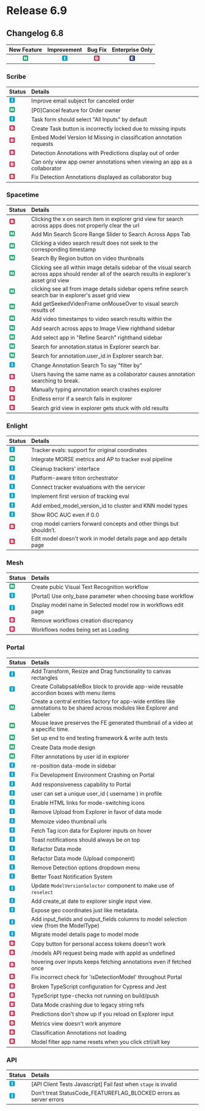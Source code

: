 # Release 6.9

## Changelog 6.8

| New Feature | Improvement | Bug Fix | Enterprise Only |
| :---: | :---: | :---: | :---: |
| ![](../../.gitbook/assets/new_feature%20%281%29%20%281%29%20%2848%29.jpg) | ![](../../.gitbook/assets/improvement%20%2819%29%20%28254%29.jpg) | ![](../../.gitbook/assets/bug%20%28196%29%20%28452%29%20%28472%29.jpg) | ![](../../.gitbook/assets/enterprise%20%2818%29%20%2816%29%20%281%29%20%281%29.jpg) |

### Scribe

| Status | Details |
| :--- | :--- |
| ![](../../.gitbook/assets/improvement%20%2819%29%20%2852%29.jpg) | Improve email subject for canceled order |
| ![](../../.gitbook/assets/new_feature%20%281%29%20%281%29%20%28169%29.jpg) | \[P0\]Cancel feature for Order owner |
| ![](../../.gitbook/assets/improvement%20%2819%29%20%2824%29.jpg) | Task form should select "All Inputs" by default |
| ![](../../.gitbook/assets/bug%20%28196%29%20%28452%29%20%28597%29.jpg) | Create Task button is incorrectly locked due to missing inputs |
| ![](../../.gitbook/assets/bug%20%28196%29%20%28452%29%20%28253%29.jpg) | Embed Model Version Id Missing in classification annotation requests |
| ![](../../.gitbook/assets/bug%20%28196%29%20%28452%29%20%28605%29.jpg) | Detection Annotations with Predictions display out of order |
| ![](../../.gitbook/assets/bug%20%28196%29%20%28452%29%20%28169%29.jpg) | Can only view app owner annotations when viewing an app as a collaborator |
| ![](../../.gitbook/assets/bug%20%28196%29%20%28452%29%20%28547%29.jpg) | Fix Detection Annotations displayed as collaborator bug |

### Spacetime

| Status | Details |
| :--- | :--- |
| ![](../../.gitbook/assets/bug%20%28196%29%20%28452%29%20%28397%29.jpg) | Clicking the x on search item in explorer grid view for search across apps does not properly clear the url |
| ![](../../.gitbook/assets/new_feature%20%281%29%20%281%29%20%28234%29.jpg) | Add Min Search Score Range Slider to Search Across Apps Tab |
| ![](../../.gitbook/assets/new_feature%20%281%29%20%281%29%20%2826%29.jpg) | Clicking a video search result does not seek to the corresponding timestamp |
| ![](../../.gitbook/assets/new_feature%20%281%29%20%281%29%20%284%29.jpg) | Search By Region button on video thunbnails |
| ![](../../.gitbook/assets/new_feature%20%281%29%20%281%29%20%2825%29.jpg) | Clicking see all within image details sidebar of the visual search across apps should render all of the search results in explorer's asset grid view |
| ![](../../.gitbook/assets/new_feature%20%281%29%20%281%29%20%28226%29.jpg) | clicking see all from image details sidebar opens refine search search bar in explorer's asset grid view |
| ![](../../.gitbook/assets/new_feature%20%281%29%20%281%29%20%28222%29.jpg) | Add getSeekedVideoFrame onMouseOver to visual search results of |
| ![](../../.gitbook/assets/new_feature%20%281%29%20%281%29%20%28250%29.jpg) | Add video timestamps to video search results within the |
| ![](../../.gitbook/assets/new_feature%20%281%29%20%281%29%20%28185%29.jpg) | Add search across apps to Image View righthand sidebar |
| ![](../../.gitbook/assets/new_feature%20%281%29%20%281%29%20%2864%29.jpg) | Add select app in "Refine Search" righthand sidebar |
| ![](../../.gitbook/assets/new_feature%20%281%29%20%281%29%20%28142%29.jpg) | Search for annotation.status in Explorer search bar. |
| ![](../../.gitbook/assets/new_feature%20%281%29%20%281%29%20%2879%29.jpg) | Search for annotation.user\_id in Explorer search bar. |
| ![](../../.gitbook/assets/improvement%20%2819%29%20%28485%29.jpg) | Change Annotation Search To say "filter by" |
| ![](../../.gitbook/assets/bug%20%28196%29%20%28452%29%20%28249%29.jpg) | Users having the same name as a collaborator causes annotation searching to break. |
| ![](../../.gitbook/assets/bug%20%28196%29%20%28452%29%20%28336%29.jpg) | Manually typing annotation search crashes explorer |
| ![](../../.gitbook/assets/bug%20%28196%29%20%28452%29%20%28166%29.jpg) | Endless error if a search fails in explorer |
| ![](../../.gitbook/assets/bug%20%28196%29%20%28452%29%20%28303%29.jpg) | Search grid view in explorer gets stuck with old results |

### Enlight

| Status | Details |
| :--- | :--- |
| ![](../../.gitbook/assets/improvement%20%2819%29%20%2885%29.jpg) | Tracker evals: support for original coordinates |
| ![](../../.gitbook/assets/new_feature%20%281%29%20%281%29%20%28205%29.jpg) | Integrate MORSE metrics and AP to tracker eval pipeline |
| ![](../../.gitbook/assets/improvement%20%2819%29%20%28559%29.jpg) | Cleanup trackers' interface |
| ![](../../.gitbook/assets/improvement%20%2819%29%20%28147%29.jpg) | Platform-aware triton orchestrator |
| ![](../../.gitbook/assets/improvement%20%2819%29%20%28502%29.jpg) | Connect tracker evaluations with the servicer |
| ![](../../.gitbook/assets/improvement%20%2819%29%20%28444%29.jpg) | Implement first version of tracking eval |
| ![](../../.gitbook/assets/improvement%20%2819%29%20%28172%29.jpg) | Add embed\_model\_version\_id to cluster and KNN model types |
| ![](../../.gitbook/assets/improvement%20%2819%29%20%2837%29.jpg) | Show ROC AUC even if 0.0 |
| ![](../../.gitbook/assets/bug%20%28196%29%20%28452%29%20%28438%29.jpg) | crop model carriers forward concepts and other things but shouldn’t. |
| ![](../../.gitbook/assets/bug%20%28196%29%20%28452%29%20%28296%29.jpg) | Edit model doesn't work in model details page and app details page |

### Mesh

| Status | Details |
| :--- | :--- |
| ![](../../.gitbook/assets/new_feature%20%281%29%20%281%29%20%2899%29.jpg) | Create pubic Visual Text Recognition workflow |
| ![](../../.gitbook/assets/improvement%20%2819%29%20%28435%29.jpg) | \[Portal\] Use only\_base parameter when choosing base workflow |
| ![](../../.gitbook/assets/improvement%20%2819%29%20%28263%29.jpg) | Display model name in Selected model row in workflows edit page |
| ![](../../.gitbook/assets/bug%20%28196%29%20%28452%29%20%28255%29.jpg) | Remove workflows creation discrepancy |
| ![](../../.gitbook/assets/bug%20%28196%29%20%28452%29%20%28435%29.jpg) | Workflows nodes being set as Loading |

### Portal

| Status | Details |
| :--- | :--- |
| ![](../../.gitbook/assets/improvement%20%2819%29%20%2869%29.jpg) | Add Transform, Resize and Drag functionality to canvas rectangles |
| ![](../../.gitbook/assets/improvement%20%2819%29%20%28203%29.jpg) | Create CollabpsableBox block to provide app-wide reusable accordion boxes with menu items |
| ![](../../.gitbook/assets/new_feature%20%281%29%20%281%29%20%28171%29.jpg) | Create a central entities factory for app-wide entities like annotations to be shared across modules like Explorer and Labeler |
| ![](../../.gitbook/assets/new_feature%20%281%29%20%281%29%20%28179%29.jpg) | Mouse leave preserves the FE generated thumbnail of a video at a specific time. |
| ![](../../.gitbook/assets/new_feature%20%281%29%20%281%29%20%28221%29.jpg) | Set up end to end testing framework & write auth tests |
| ![](../../.gitbook/assets/new_feature%20%281%29%20%281%29%20%28119%29.jpg) | Create Data mode design |
| ![](../../.gitbook/assets/new_feature%20%281%29%20%281%29%20%28197%29.jpg) | Filter annotations by user id in explorer |
| ![](../../.gitbook/assets/improvement%20%2819%29%20%28121%29.jpg) | re-position data-mode in sidebar |
| ![](../../.gitbook/assets/improvement%20%2819%29%20%28346%29.jpg) | Fix Development Environment Crashing on Portal |
| ![](../../.gitbook/assets/improvement%20%2819%29%20%2825%29.jpg) | Add responsiveness capability to Portal |
| ![](../../.gitbook/assets/improvement%20%2819%29%20%28437%29.jpg) | user can set a unique user\_id \( username \) in profile |
| ![](../../.gitbook/assets/improvement%20%2819%29%20%28519%29.jpg) | Enable HTML links for mode-switching icons |
| ![](../../.gitbook/assets/improvement%20%2819%29%20%28397%29.jpg) | Remove Upload from Explorer in favor of data mode |
| ![](../../.gitbook/assets/improvement%20%2819%29%20%28102%29.jpg) | Memoize video thumbnail urls |
| ![](../../.gitbook/assets/improvement%20%2819%29%20%28178%29.jpg) | Fetch Tag icon data for Explorer inputs on hover |
| ![](../../.gitbook/assets/improvement%20%2819%29%20%28324%29.jpg) | Toast notifications should always be on top |
| ![](../../.gitbook/assets/improvement%20%2819%29%20%28131%29.jpg) | Refactor Data mode |
| ![](../../.gitbook/assets/improvement%20%2819%29%20%28344%29.jpg) | Refactor Data mode \(Upload component\) |
| ![](../../.gitbook/assets/improvement%20%2819%29%20%28115%29.jpg) | Remove Detection options dropdown menu |
| ![](../../.gitbook/assets/improvement%20%2819%29%20%28406%29.jpg) | Better Toast Notification System |
| ![](../../.gitbook/assets/improvement%20%2819%29%20%28119%29.jpg) | Update `ModelVersionSelector` component to make use of `reselect` |
| ![](../../.gitbook/assets/improvement%20%2819%29%20%28113%29.jpg) | Add create\_at date to explorer single input view. |
| ![](../../.gitbook/assets/improvement%20%2819%29%20%28311%29.jpg) | Expose geo coordinates just like metadata. |
| ![](../../.gitbook/assets/improvement%20%2819%29%20%28261%29.jpg) | Add input\_fields and output\_fields columns to model selection view \(from the ModelType\) |
| ![](../../.gitbook/assets/improvement%20%2819%29%20%28452%29.jpg) | Migrate model details page to model mode |
| ![](../../.gitbook/assets/bug%20%28196%29%20%28452%29%20%28696%29.jpg) | Copy button for personal access tokens doesn't work |
| ![](../../.gitbook/assets/bug%20%28196%29%20%28452%29%20%28359%29.jpg) | /models API request being made with appId as undefined |
| ![](../../.gitbook/assets/bug%20%28196%29%20%28452%29%20%28183%29.jpg) | hovering over inputs keeps fetching annotations even if fetched once |
| ![](../../.gitbook/assets/bug%20%28196%29%20%28452%29%20%28505%29.jpg) | Fix incorrect check for 'isDetectionModel' throughout Portal |
| ![](../../.gitbook/assets/bug%20%28196%29%20%28452%29%20%28524%29.jpg) | Broken TypeScript configuration for Cypress and Jest |
| ![](../../.gitbook/assets/bug%20%28196%29%20%28452%29%20%28641%29.jpg) | TypeScript type-checks not running on build/push |
| ![](../../.gitbook/assets/bug%20%28196%29%20%28452%29%20%28247%29.jpg) | Data Mode crashing due to legacy string refs |
| ![](../../.gitbook/assets/bug%20%28196%29%20%28452%29%20%28374%29.jpg) | Predictions don't show up if you reload on Explorer input |
| ![](../../.gitbook/assets/bug%20%28196%29%20%28452%29%20%28620%29.jpg) | Metrics view doesn't work anymore |
| ![](../../.gitbook/assets/bug%20%28196%29%20%28452%29%20%28212%29.jpg) | Classification Annotations not loading |
| ![](../../.gitbook/assets/bug%20%28196%29%20%28452%29%20%28532%29.jpg) | Model filter app name resets when you click ctrl/alt key |

### API

| Status | Details |
| :--- | :--- |
| ![](../../.gitbook/assets/improvement%20%2819%29%20%2841%29.jpg) | \[API Client Tests Javascript\] Fail fast when `stage` is invalid |
| ![](../../.gitbook/assets/improvement%20%2819%29%20%28498%29.jpg) | Don’t treat StatusCode\_FEATUREFLAG\_BLOCKED errors as server errors |

